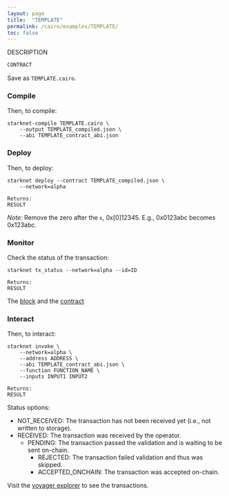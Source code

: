 ```yaml
---
layout: page
title:  "TEMPLATE"
permalink: /cairo/examples/TEMPLATE/
toc: false
---
```



DESCRIPTION

```sh
CONTRACT

```
Save as `TEMPLATE.cairo`.

### Compile

Then, to compile:
```
starknet-compile TEMPLATE.cairo \
    --output TEMPLATE_compiled.json \
    --abi TEMPLATE_contract_abi.json
```
### Deploy

Then, to deploy:
```
starknet deploy --contract TEMPLATE_compiled.json \
    --network=alpha

Returns:
RESULT
```

*Note:* Remove the zero after the `x`, 0x[0]12345. E.g., 0x0123abc becomes 0x123abc.

### Monitor

Check the status of the transaction:

```
starknet tx_status --network=alpha --id=ID

Returns:
RESULT
```
The [block](https://voyager.online/block/ID) and the
[contract](https://voyager.online/contract/ADDRESS#state)

### Interact

Then, to interact:


```
starknet invoke \
    --network=alpha \
    --address ADDRESS \
    --abi TEMPLATE_contract_abi.json \
    --function FUNCTION_NAME \
    --inputs INPUT1 INPUT2

Returns:
RESULT
```

Status options:

- NOT_RECEIVED: The transaction has not been received yet (i.e., not written to storage).
- RECEIVED: The transaction was received by the operator.
    - PENDING: The transaction passed the validation and is waiting to be sent on-chain.
        - REJECTED: The transaction failed validation and thus was skipped.
        - ACCEPTED_ONCHAIN: The transaction was accepted on-chain.


Visit the [voyager explorer](https://voyager.online/) to see the transactions.